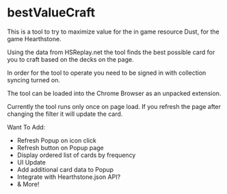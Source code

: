 # bestValueCraft

This is a tool to try to maximize value for the in game resource Dust, for the game Hearthstone.

Using the data from HSReplay.net the tool finds the best possible card for you to craft based on the decks on the page.

In order for the tool to operate you need to be signed in with collection syncing turned on.

The tool can be loaded into the Chrome Browser as an unpacked extension.

Currently the tool runs only once on page load.  If you refresh the page after changing the filter it will update the card.

Want To Add:
- Refresh Popup on icon click
- Refresh button on Popup page
- Display ordered list of cards by frequency
- UI Update
- Add additional card data to Popup
- Integrate with Hearthstone.json API?
- & More!

